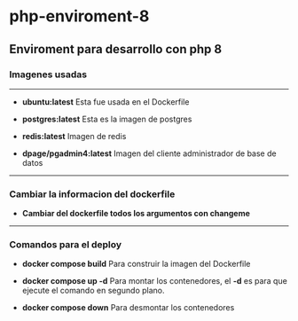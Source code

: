 # php-enviroment-8

## Enviroment para desarrollo con php 8

### Imagenes usadas
---
- **ubuntu:latest**
Esta fue usada en el Dockerfile

- **postgres:latest**
Esta es la imagen de postgres

- **redis:latest**
Imagen de redis

- **dpage/pgadmin4:latest**
Imagen del cliente administrador de base de datos
---

### Cambiar la informacion del dockerfile
- **Cambiar del dockerfile todos los argumentos con changeme** 
---

### Comandos para el deploy
- **docker compose build**
Para construir la imagen del Dockerfile

- **docker compose up -d**
Para montar los contenedores, el **-d** es para que ejecute el comando en segundo plano.

- **docker compose down**
Para desmontar los contenedores
